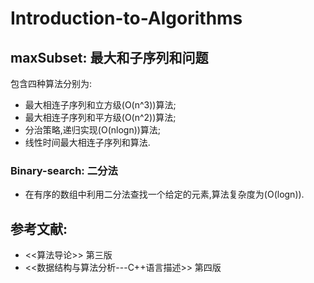 # Introduction-to-Algorithms
## maxSubset: 最大和子序列和问题
包含四种算法分别为: 
* 最大相连子序列和立方级(O(n^3))算法;
* 最大相连子序列和平方级(O(n^2))算法;
* 分治策略,递归实现(O(nlogn))算法;
* 线性时间最大相连子序列和算法.
### Binary-search: 二分法
* 在有序的数组中利用二分法查找一个给定的元素,算法复杂度为(O(logn)).


## 参考文献:
* <<算法导论>> 第三版 
* <<数据结构与算法分析---C++语言描述>> 第四版
